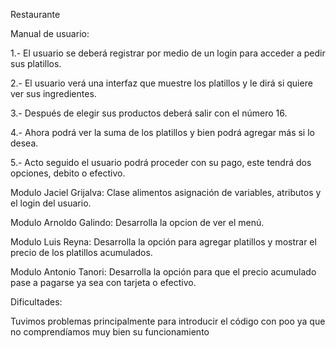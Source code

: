  Restaurante
 
 Manual de usuario:
 
 1.- El usuario se deberá registrar por medio de un login para acceder a pedir sus platillos.
 
 2.- El usuario verá una interfaz que muestre los platillos y le dirá si quiere ver sus ingredientes.
 
 3.- Después de elegir sus productos deberá salir con el número 16.
 
 4.- Ahora podrá ver la suma de los platillos y bien podrá agregar más si lo desea.
 
 5.- Acto seguido el usuario podrá proceder con su pago, este tendrá dos opciones, debito o efectivo.

Modulo Jaciel Grijalva: Clase alimentos asignación de variables, atributos y el login del usuario.

Modulo Arnoldo Galindo: Desarrolla la opcion de ver el menú.

Modulo Luis Reyna: Desarrolla la opción para agregar platillos y mostrar el precio de los platillos acumulados.

Modulo Antonio Tanori: Desarrolla la opción para que el precio acumulado pase a pagarse ya sea con tarjeta o efectivo.

Dificultades:

Tuvimos problemas principalmente para introducir el código con poo ya que no comprendíamos muy bien su funcionamiento
